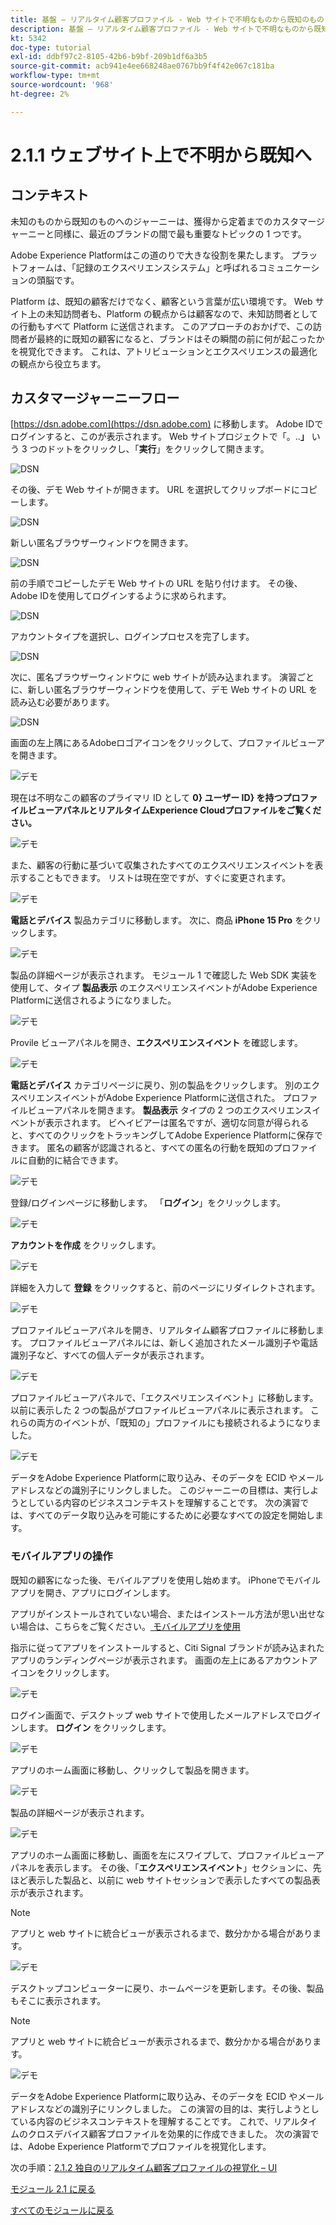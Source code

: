 ```yaml
---
title: 基盤 – リアルタイム顧客プロファイル - Web サイトで不明なものから既知のものまで
description: 基盤 – リアルタイム顧客プロファイル - Web サイトで不明なものから既知のものまで
kt: 5342
doc-type: tutorial
exl-id: ddbf97c2-8105-42b6-b9bf-209b1df6a3b5
source-git-commit: acb941e4ee668248ae0767bb9f4f42e067c181ba
workflow-type: tm+mt
source-wordcount: '968'
ht-degree: 2%

---
```


# 2.1.1 ウェブサイト上で不明から既知へ

## コンテキスト

未知のものから既知のものへのジャーニーは、獲得から定着までのカスタマージャーニーと同様に、最近のブランドの間で最も重要なトピックの 1 つです。

Adobe Experience Platformはこの道のりで大きな役割を果たします。 プラットフォームは、「記録のエクスペリエンスシステム」と呼ばれるコミュニケーションの頭脳です。

Platform は、既知の顧客だけでなく、顧客という言葉が広い環境です。 Web サイト上の未知訪問者も、Platform の観点からは顧客なので、未知訪問者としての行動もすべて Platform に送信されます。 このアプローチのおかげで、この訪問者が最終的に既知の顧客になると、ブランドはその瞬間の前に何が起こったかを視覚化できます。 これは、アトリビューションとエクスペリエンスの最適化の観点から役立ちます。

## カスタマージャーニーフロー

[https://dsn.adobe.com](https://dsn.adobe.com) に移動します。 Adobe IDでログインすると、このが表示されます。 Web サイトプロジェクトで「。..**」** いう 3 つのドットをクリックし、「**実行**」をクリックして開きます。

![DSN](./../../datacollection/module1.1/images/web8.png)

その後、デモ Web サイトが開きます。 URL を選択してクリップボードにコピーします。

![DSN](../../gettingstarted/gettingstarted/images/web3.png)

新しい匿名ブラウザーウィンドウを開きます。

![DSN](../../gettingstarted/gettingstarted/images/web4.png)

前の手順でコピーしたデモ Web サイトの URL を貼り付けます。 その後、Adobe IDを使用してログインするように求められます。

![DSN](../../gettingstarted/gettingstarted/images/web5.png)

アカウントタイプを選択し、ログインプロセスを完了します。

![DSN](../../gettingstarted/gettingstarted/images/web6.png)

次に、匿名ブラウザーウィンドウに web サイトが読み込まれます。 演習ごとに、新しい匿名ブラウザーウィンドウを使用して、デモ Web サイトの URL を読み込む必要があります。

![DSN](../../gettingstarted/gettingstarted/images/web7.png)

画面の左上隅にあるAdobeロゴアイコンをクリックして、プロファイルビューアを開きます。

![デモ](../../datacollection/module1.2/images/pv1.png)

現在は不明なこの顧客のプライマリ ID として **0&rbrace; ユーザー ID&rbrace; を持つプロファイルビューアパネルとリアルタイムExperience Cloudプロファイルをご覧ください。**

![デモ](../../datacollection/module1.2/images/pv2.png)

また、顧客の行動に基づいて収集されたすべてのエクスペリエンスイベントを表示することもできます。 リストは現在空ですが、すぐに変更されます。

![デモ](../../datacollection/module1.2/images/pv3.png)

**電話とデバイス** 製品カテゴリに移動します。 次に、商品 **iPhone 15 Pro** をクリックします。

![デモ](../../datacollection/module1.2/images/pv4.png)

製品の詳細ページが表示されます。 モジュール 1 で確認した Web SDK 実装を使用して、タイプ **製品表示** のエクスペリエンスイベントがAdobe Experience Platformに送信されるようになりました。

![デモ](../../datacollection/module1.2/images/pv5.png)

Provile ビューアパネルを開き、**エクスペリエンスイベント** を確認します。

![デモ](../../datacollection/module1.2/images/pv6.png)

**電話とデバイス** カテゴリページに戻り、別の製品をクリックします。 別のエクスペリエンスイベントがAdobe Experience Platformに送信された。 プロファイルビューアパネルを開きます。 **製品表示** タイプの 2 つのエクスペリエンスイベントが表示されます。 ビヘイビアーは匿名ですが、適切な同意が得られると、すべてのクリックをトラッキングしてAdobe Experience Platformに保存できます。 匿名の顧客が認識されると、すべての匿名の行動を既知のプロファイルに自動的に結合できます。

![デモ](../../datacollection/module1.2/images/pv7.png)

登録/ログインページに移動します。 「**ログイン**」をクリックします。

![デモ](../../datacollection/module1.2/images/pv8.png)

**アカウントを作成** をクリックします。

![デモ](../../datacollection/module1.2/images/pv9.png)

詳細を入力して **登録** をクリックすると、前のページにリダイレクトされます。

![デモ](../../datacollection/module1.2/images/pv10.png)

プロファイルビューアパネルを開き、リアルタイム顧客プロファイルに移動します。 プロファイルビューアパネルには、新しく追加されたメール識別子や電話識別子など、すべての個人データが表示されます。

![デモ](../../datacollection/module1.2/images/pv11.png)

プロファイルビューアパネルで、「エクスペリエンスイベント」に移動します。 以前に表示した 2 つの製品がプロファイルビューアパネルに表示されます。 これらの両方のイベントが、「既知の」プロファイルにも接続されるようになりました。

![デモ](../../datacollection/module1.2/images/pv12.png)

データをAdobe Experience Platformに取り込み、そのデータを ECID やメールアドレスなどの識別子にリンクしました。 このジャーニーの目標は、実行しようとしている内容のビジネスコンテキストを理解することです。 次の演習では、すべてのデータ取り込みを可能にするために必要なすべての設定を開始します。

### モバイルアプリの操作

既知の顧客になった後、モバイルアプリを使用し始めます。 iPhoneでモバイルアプリを開き、アプリにログインします。

アプリがインストールされていない場合、またはインストール方法が思い出せない場合は、こちらをご覧ください。[ モバイルアプリを使用 ](../../gettingstarted/gettingstarted/ex5.md)

指示に従ってアプリをインストールすると、Citi Signal ブランドが読み込まれたアプリのランディングページが表示されます。 画面の左上にあるアカウントアイコンをクリックします。

![デモ](./images/app_hp1.png)

ログイン画面で、デスクトップ web サイトで使用したメールアドレスでログインします。 **ログイン** をクリックします。

![デモ](./images/app_acc.png)

アプリのホーム画面に移動し、クリックして製品を開きます。

![デモ](./images/app_hp.png)

製品の詳細ページが表示されます。

![デモ](./images/app_galaxy.png)

アプリのホーム画面に移動し、画面を左にスワイプして、プロファイルビューアパネルを表示します。 その後、「**エクスペリエンスイベント**」セクションに、先ほど表示した製品と、以前に web サイトセッションで表示したすべての製品表示が表示されます。

>[!NOTE]
>
>アプリと web サイトに統合ビューが表示されるまで、数分かかる場合があります。

![デモ](./images/app_after_galaxy.png)

デスクトップコンピューターに戻り、ホームページを更新します。その後、製品もそこに表示されます。

>[!NOTE]
>
>アプリと web サイトに統合ビューが表示されるまで、数分かかる場合があります。

![デモ](./images/web_x_aftermobile.png)

データをAdobe Experience Platformに取り込み、そのデータを ECID やメールアドレスなどの識別子にリンクしました。 この演習の目的は、実行しようとしている内容のビジネスコンテキストを理解することです。 これで、リアルタイムのクロスデバイス顧客プロファイルを効果的に作成できました。 次の演習では、Adobe Experience Platformでプロファイルを視覚化します。

次の手順：[2.1.2 独自のリアルタイム顧客プロファイルの視覚化 – UI](./ex2.md)

[モジュール 2.1 に戻る](./real-time-customer-profile.md)

[すべてのモジュールに戻る](../../../overview.md)
